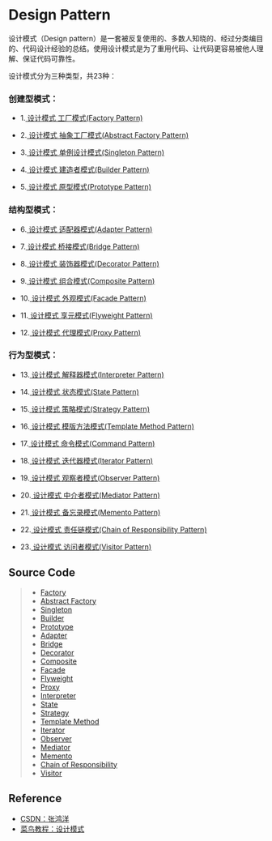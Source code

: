 # Design Pattern
设计模式（Design pattern）是一套被反复使用的、多数人知晓的、经过分类编目的、代码设计经验的总结。使用设计模式是为了重用代码、让代码更容易被他人理解、保证代码可靠性。


设计模式分为三种类型，共23种：

### 创建型模式：

 - 1.[ 设计模式 工厂模式(Factory Pattern)](http://blog.csdn.net/lmj623565791/article/details/24460585)
 
 - 2.[ 设计模式 抽象工厂模式(Abstract Factory Pattern)](https://www.runoob.com/design-pattern/abstract-factory-pattern.html)
 
 - 3.[ 设计模式 单例设计模式(Singleton Pattern)](http://blog.csdn.net/dmk877/article/details/50311791)
 
 - 4.[ 设计模式 建造者模式(Builder Pattern)](https://www.runoob.com/design-pattern/builder-pattern.html)
 
 - 5.[ 设计模式 原型模式(Prototype Pattern)](https://www.runoob.com/design-pattern/prototype-pattern.html)

### 结构型模式：

 - 6.[ 设计模式 适配器模式(Adapter Pattern)](http://blog.csdn.net/lmj623565791/article/details/25833393)
 
 - 7.[ 设计模式 桥接模式(Bridge Pattern)](https://www.runoob.com/design-pattern/bridge-pattern.html)
 
 - 8.[ 设计模式 装饰器模式(Decorator Pattern)](http://blog.csdn.net/lmj623565791/article/details/24269409)
 
 - 9.[ 设计模式 组合模式(Composite Pattern)](https://www.runoob.com/design-pattern/composite-pattern.html)
 
 - 10.[ 设计模式 外观模式(Facade Pattern)](http://blog.csdn.net/lmj623565791/article/details/25837275)
 
 - 11.[ 设计模式 享元模式(Flyweight Pattern)](https://www.runoob.com/design-pattern/flyweight-pattern.html)

 - 12.[ 设计模式 代理模式(Proxy Pattern)](https://www.runoob.com/design-pattern/proxy-pattern.html)
 
 ### 行为型模式：
 
 - 13.[ 设计模式 解释器模式(Interpreter Pattern)](https://www.runoob.com/design-pattern/interpreter-pattern.html)
 
 - 14.[ 设计模式 状态模式(State Pattern)](http://blog.csdn.net/lmj623565791/article/details/26350617)

 - 15.[ 设计模式 策略模式(Strategy Pattern)](http://blog.csdn.net/lmj623565791/article/details/24116745)
 
 - 16.[ 设计模式 模版方法模式(Template Method Pattern)](http://blog.csdn.net/lmj623565791/article/details/26276093)

 - 17.[ 设计模式 命令模式(Command Pattern)](http://blog.csdn.net/lmj623565791/article/details/24602057)
 
 - 18.[ 设计模式 迭代器模式(Iterator Pattern)](https://www.runoob.com/design-pattern/iterator-pattern.html)

 - 19.[ 设计模式 观察者模式(Observer Pattern)](http://blog.csdn.net/lmj623565791/article/details/24179699)

 - 20.[ 设计模式 中介者模式(Mediator Pattern)](https://www.runoob.com/design-pattern/mediator-pattern.html)

 - 21.[ 设计模式 备忘录模式(Memento Pattern)](https://www.runoob.com/design-pattern/memento-pattern.html)

 - 22.[ 设计模式 责任链模式(Chain of Responsibility Pattern)](https://www.runoob.com/design-pattern/chain-of-responsibility-pattern.html)

 - 23.[ 设计模式 访问者模式(Visitor Pattern)](https://www.runoob.com/design-pattern/visitor-pattern.html)


## Source Code
> - [Factory](https://github.com/WongMinHo/java-design-pattern/tree/master/factory-pattern)
> - [Abstract Factory](https://github.com/WongMinHo/java-design-pattern/tree/master/abstract-factory-pattern)
> - [Singleton](https://github.com/WongMinHo/java-design-pattern/tree/master/singleton-pattern)
> - [Builder](https://github.com/WongMinHo/java-design-pattern/tree/master/builder-pattern)
> - [Prototype](https://github.com/WongMinHo/java-design-pattern/tree/master/prototype-pattern)
> - [Adapter](https://github.com/WongMinHo/java-design-pattern/tree/master/adapter-pattern)
> - [Bridge](https://github.com/WongMinHo/java-design-pattern/tree/master/bridge-pattern)
> - [Decorator](https://github.com/WongMinHo/java-design-pattern/tree/master/decorator-pattern)
> - [Composite](https://github.com/WongMinHo/java-design-pattern/tree/master/composite-pattern)
> - [Facade](https://github.com/WongMinHo/java-design-pattern/tree/master/facade-pattern)
> - [Flyweight](https://github.com/WongMinHo/java-design-pattern/tree/master/flyweight-pattern)
> - [Proxy](https://github.com/WongMinHo/java-design-pattern/tree/master/proxy-pattern)
> - [Interpreter](https://github.com/WongMinHo/java-design-pattern/tree/master/interpreter-pattern)
> - [State](https://github.com/WongMinHo/java-design-pattern/tree/master/state-pattern)
> - [Strategy](https://github.com/WongMinHo/java-design-pattern/tree/master/strategy-pattern)
> - [Template Method](https://github.com/WongMinHo/java-design-pattern/tree/master/template-pattern)
> - [Iterator](https://github.com/WongMinHo/java-design-pattern/tree/master/iterator-pattern)
> - [Observer](https://github.com/WongMinHo/java-design-pattern/tree/master/observer-pattern)
> - [Mediator](https://github.com/WongMinHo/java-design-pattern/tree/master/mediator-pattern)
> - [Memento](https://github.com/WongMinHo/java-design-pattern/tree/master/memento-pattern)
> - [Chain of Responsibility](https://github.com/WongMinHo/java-design-pattern/tree/master/chain-pattern)
> - [Visitor](https://github.com/WongMinHo/java-design-pattern/tree/master/visitor-pattern)


## Reference 
 - [CSDN：张鸿洋](http://blog.csdn.net/lmj623565791/article/category/2206597)
 - [菜鸟教程：设计模式](https://www.runoob.com/design-pattern/design-pattern-intro.html)